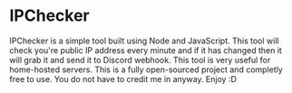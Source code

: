 # IPChecker
IPChecker is a simple tool built using Node and JavaScript. This tool will check you're public IP address every minute and if it has changed then it will grab it and send it to Discord webhook. This tool is very useful for home-hosted servers. This is a fully open-sourced project and completly free to use. You do not have to credit me in anyway. Enjoy :D